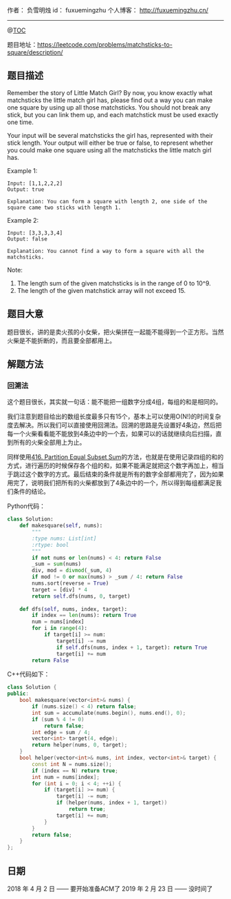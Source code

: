 作者： 负雪明烛
id：	fuxuemingzhu
个人博客：	http://fuxuemingzhu.cn/

---
@[TOC](目录)

题目地址：https://leetcode.com/problems/matchsticks-to-square/description/

## 题目描述

Remember the story of Little Match Girl? By now, you know exactly what matchsticks the little match girl has, please find out a way you can make one square by using up all those matchsticks. You should not break any stick, but you can link them up, and each matchstick must be used exactly one time.

Your input will be several matchsticks the girl has, represented with their stick length. Your output will either be true or false, to represent whether you could make one square using all the matchsticks the little match girl has.

Example 1:

    Input: [1,1,2,2,2]
    Output: true
    
    Explanation: You can form a square with length 2, one side of the square came two sticks with length 1.
    
Example 2:
    
    Input: [3,3,3,3,4]
    Output: false
    
    Explanation: You cannot find a way to form a square with all the matchsticks.

Note:

1. The length sum of the given matchsticks is in the range of 0 to 10^9.
1. The length of the given matchstick array will not exceed 15.
    
## 题目大意

题目很长，讲的是卖火孩的小女柴，把火柴拼在一起能不能得到一个正方形。当然火柴是不能折断的，而且要全部都用上。

## 解题方法

### 回溯法

这个题目很长，其实就一句话：能不能把一组数字分成4组，每组的和是相同的。

我们注意到题目给出的数组长度最多只有15个，基本上可以使用O(N!)的时间复杂度去解决。所以我们可以直接使用回溯法。回溯的思路是先设置好4条边，然后把每一个火柴看看能不能放到4条边中的一个去，如果可以的话就继续向后扫描，直到所有的火柴全部用上为止。

同样使用[416. Partition Equal Subset Sum][1]的方法，也就是在使用记录四组的和的方式，进行遍历的时候保存各个组的和，如果不能满足就把这个数字再加上，相当于跳过这个数字的方式。最后结束的条件就是所有的数字全部都用完了，因为如果用完了，说明我们把所有的火柴都放到了4条边中的一个，所以得到每组都满足我们条件的结论。

Python代码：

```python
class Solution:
    def makesquare(self, nums):
        """
        :type nums: List[int]
        :rtype: bool
        """
        if not nums or len(nums) < 4: return False
        _sum = sum(nums)
        div, mod = divmod(_sum, 4)
        if mod != 0 or max(nums) > _sum / 4: return False
        nums.sort(reverse = True)
        target = [div] * 4
        return self.dfs(nums, 0, target)
        
    def dfs(self, nums, index, target):
        if index == len(nums): return True
        num = nums[index]
        for i in range(4):
            if target[i] >= num:
                target[i] -= num
                if self.dfs(nums, index + 1, target): return True
                target[i] += num
        return False
```

C++代码如下：

```cpp
class Solution {
public:
    bool makesquare(vector<int>& nums) {
        if (nums.size() < 4) return false;
        int sum = accumulate(nums.begin(), nums.end(), 0);
        if (sum % 4 != 0)
            return false;
        int edge = sum / 4;
        vector<int> target(4, edge);
        return helper(nums, 0, target);
    }
    bool helper(vector<int>& nums, int index, vector<int>& target) {
        const int N = nums.size();
        if (index == N) return true;
        int num = nums[index];
        for (int i = 0; i < 4; ++i) {
            if (target[i] >= num) {
                target[i] -= num;
                if (helper(nums, index + 1, target))
                    return true;
                target[i] += num;
            }
        }
        return false;
    }
};
```

## 日期

2018 年 4 月 2 日 —— 要开始准备ACM了
2019 年 2 月 23 日 —— 没时间了

  [1]: https://blog.csdn.net/fuxuemingzhu/article/details/79787425
